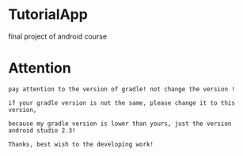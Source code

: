 # TutorialApp
final project of android course

# Attention
```
pay attention to the version of gradle! not change the version ! 

if your gradle version is not the same, please change it to this version,

because my gradle version is lower than yours, just the version android studio 2.3!

Thanks, best wish to the developing work!
```
